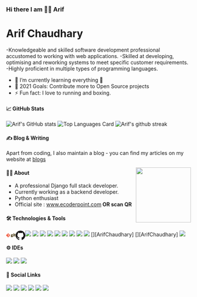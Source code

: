 ### Hi there I am 🧑‍🎓 Arif

# Arif Chaudhary
-Knowledgeable and skilled software development professional accustomed to working with
web applications.
-Skilled at developing, optimising and reworking systems to meet specific
customer requirements.
-Highly proficient in multiple types of programming languages.
- 🌱 I’m currently learning everything 🤣
- 🥅 2021 Goals: Contribute more to Open Source projects
- ⚡ Fun fact: I love to running and boxing.

#### 📈 GitHub Stats
![Arif's GitHub stats](https://github-readme-stats.vercel.app/api?username=ArifChaudhary&theme=dracula&show_icons=true&line_height=34&count_private=true)
![Top Languages Card](https://github-readme-stats.vercel.app/api/top-langs/?username=ArifChaudhary&theme=dracula&langs_count=10)
![Arif's github streak](https://github-readme-streak-stats.herokuapp.com/?user=ArifChaudhary&theme=dracula)

#### ✍️ Blog & Writing
Apart from coding, I also maintain a blog - you can find my articles on my website at <a href="https://www.ecoderpoint.com" target="_blank">blogs</a>

<img align="right" src="static/qrcode.png" width="150" height="150"/>

#### 🧑‍🎓 About
<ul>
<li>A professional Django full stack developer.</li>
<li>Currently working as a backend developer.</li>
<li>Python enthusiast</li>
<li>Official site : <a href="https://www.ecoderpoint.com" target="_blank">www.ecoderpoint.com</a><b> OR scan QR</b></li>
</ul>

#### 🛠️ Technologies & Tools
<p float="left">
<img src="https://img.icons8.com/color/64/000000/python.png"/>
<img src="https://img.icons8.com/ios/64/000000/django.png"/>
<img src="https://img.icons8.com/dusk/64/000000/html-5.png"/>
<img src="https://img.icons8.com/dusk/64/000000/css3.png"/>
<img src="https://img.icons8.com/color/64/000000/javascript.png"/>
<img src="https://img.icons8.com/ios-filled/64/000000/jquery.png"/>
<img src="https://img.icons8.com/color/64/000000/ajax.png"/>
<img src="https://img.icons8.com/color/64/000000/mysql-logo.png"/>
<img src="https://img.icons8.com/color/64/000000/bootstrap.png"/>
[<img align="left" alt="Git" width="26px" src="https://raw.githubusercontent.com/github/explore/80688e429a7d4ef2fca1e82350fe8e3517d3494d/topics/git/git.png" />][ArifChaudhary]
[<img align="left" alt="GitHub" width="26px" src="https://raw.githubusercontent.com/github/explore/78df643247d429f6cc873026c0622819ad797942/topics/github/github.png" />][ArifChaudhary]
<img src="https://img.icons8.com/plasticine/64/000000/maximize-window--v1.png"/>
</p>

#### ⚙ IDEs
<p float="left">
<img src="https://img.icons8.com/color/64/000000/pycharm.png"/>
<img src="https://img.icons8.com/color/64/000000/intellij-idea.png"/>
<img src="https://img.icons8.com/fluent/64/000000/visual-studio-code-2019.png"/>
</p>

#### 🔗 Social Links
<a href="https://www.ecoderpoint.com" target="_blank"><img src="https://img.icons8.com/dusk/64/000000/domain.png"/></a>
<a href="https://www.instagram.com/_arifchaudhary/" target="_blank"><img src="https://img.icons8.com/cute-clipart/64/000000/instagram-new.png"/></a>
<a href="https://www.linkedin.com/in/arif-chaudhary-0510b6127/" target="_blank"><img src="https://img.icons8.com/cute-clipart/64/000000/linkedin.png"/></a>
<a href="mailto:arif.chaudhary.geu864@gmail.com@gmail.com" target="_blank"><img src="https://img.icons8.com/cute-clipart/64/000000/gmail.png"/></a>
<a href="https://wa.me/918755473100" target="_blank"><img src="https://img.icons8.com/cute-clipart/64/000000/whatsapp.png"/></a>
<a href="tel:+91-8755473100" target="_blank"><img src="https://img.icons8.com/cute-clipart/64/000000/phone.png"/></a>